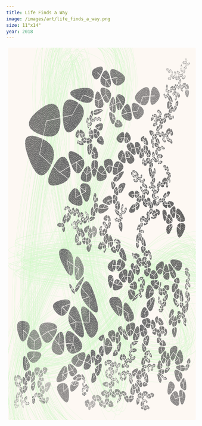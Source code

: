 ```yaml
---
title: Life Finds a Way
image: /images/art/life_finds_a_way.png
size: 11"x14"
year: 2018
---
```


<img class="round-image"
    src="/images/art/life_finds_a_way.png"
    style="height:1000px; border-radius:4px;margin:5px"/>

